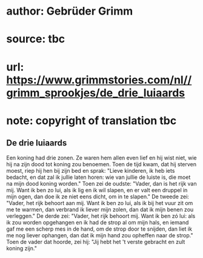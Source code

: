 # author: Gebrüder Grimm
# source: tbc
# url: https://www.grimmstories.com/nl//grimm_sprookjes/de_drie_luiaards
# note: copyright of translation tbc

## De drie luiaards 

Een koning had drie zonen. Ze waren hem allen even lief en hij wist
niet, wie hij na zijn dood tot koning zou benoemen. Toen de tijd kwam,
dat hij sterven moest, riep hij hen bij zijn bed en sprak: "Lieve
kinderen, ik heb iets bedacht, en dat zal ik jullie laten horen: wie van
jullie de luiste is, die moet na mijn dood koning worden." Toen zei de
oudste: "Vader, dan is het rijk van mij. Want ik ben zo lui, als ik lig
en ik wil slapen, en er valt een druppel in mijn ogen, dan doe ik ze
niet eens dicht, om in te slapen." De tweede zei: "Vader, het rijk
behoort aan mij. Want ik ben zo lui, als ik bij het vuur zit om me te
warmen, dan verbrand ik liever mijn zolen, dan dat ik mijn benen zou
verleggen." De derde zei: "Vader, het rijk behoort mij. Want ik ben zó
lui: als ik zou worden opgehangen en ik had de strop al om mijn hals, en
iemand gaf me een scherp mes in de hand, om de strop door te snijden,
dan liet ik me nog liever ophangen, dan dat ik mijn hand zou opheffen
naar de strop." Toen de vader dat hoorde, zei hij: "Jij hebt het 't
verste gebracht en zult koning zijn."
